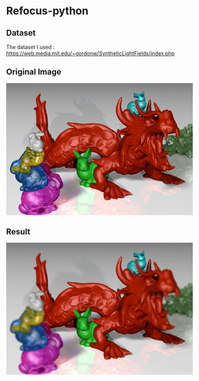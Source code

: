 # Refocus-python

## Dataset
The dataset I used : https://web.media.mit.edu/~gordonw/SyntheticLightFields/index.php

## Original Image
![Result](DragonAndBunnies\DragonsAndBunnies_5x5_ap6.6\dragons-13.png "Title")
## Result
![Result](Test.jpg "Title")
